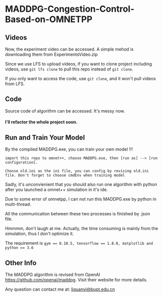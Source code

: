 # MADDPG-Congestion-Control-Based-on-OMNETPP

## Videos
Now, the experiment video can be accessed. A simple mehod is downloading them from ExperimentsVideo.zip

Since we use LFS to upload videos, if you want to clone project including videos, use ```git lfs clone``` to pull this repo instead of ```git clone```.

If you only want to access the code, use ```git clone```, and it won't pull videos from LFS. 

## Code
Source code of algorithm can be accessed. 
It's messy now. 

#### I'll refactor the whole project soon.


## Run and Train Your Model

By the compiled MADDPG.exe, you can train your own model !!!

```import this repo to omnet++, choose MADDPG.exe, then [run as] --> [run configuration].```

```Choose old.ini as the ini file, you can config by revising old.ini file. Don't forget to choose cmdEnv when training model```

Sadly, it's unconvienient that you should also run one algorithm with python after you launched a omnet++ simulation in it's ide.

Due to some error of omnetpp, I can not run this MADDPG.exe by python in multi-thread.

All the communication between these two processes is finished by .json file. 

Hmmmm, don't laugh at me. Actually, the time consuming is mainly from the simulation, thus I don't optimize it.

The requirement is ```gym == 0.10.5, tensorflow == 1.8.0, matplotlib and python == 3.6```


## Other Info

The MADDPG algorithm is revised from OpenAI https://github.com/openai/maddpg. Visit their website for more details.

Any question can contact me at: liquanyi@bupt.edu.cn








